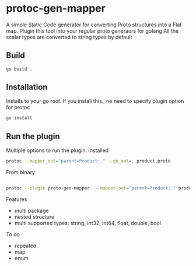 # protoc-gen-mapper

A simple Static Code generator for converting Proto structures into a Flat map. Plugin this tool into your regular proto generaors for golang
All the scalar types are converted to string types by default

## Build

```bash
go build .
```

## Installation

Installs to your go root. If you install this., no need to specify plugin option for protoc

```bash
go install
```

## Run the plugin

Multiple options to run the plugin.
Installed

```bash
protoc --mapper_out="parent=Product:." --go_out=. product.proto
```

From binary

```bash

protoc --plugin proto-gen-mapper  --mapper_out="parent=Product:." product.proto
```

Features
- multi package
- nested structure
- multi supported types: string, int32, int64, float, double, bool

To do
- repeated
- map
- enum